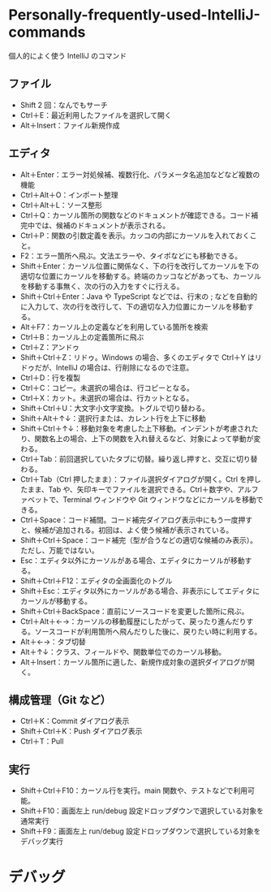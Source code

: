 # Personally-frequently-used-IntelliJ-commands
個人的によく使う IntelliJ のコマンド

## ファイル
- Shift 2 回：なんでもサーチ
- Ctrl＋E：最近利用したファイルを選択して開く
- Alt＋Insert：ファイル新規作成


## エディタ
- Alt＋Enter：エラー対処候補、複数行化、パラメータ名追加などなど複数の機能
- Ctrl＋Alt＋O：インポート整理
- Ctrl＋Alt＋L：ソース整形
- Ctrl＋Q：カーソル箇所の関数などのドキュメントが確認できる。コード補完中では、候補のドキュメントが表示される。
- Ctrl＋P：関数の引数定義を表示。カッコの内部にカーソルを入れておくこと。
- F2：エラー箇所へ飛ぶ。文法エラーや、タイポなどにも移動できる。
- Shift＋Enter：カーソル位置に関係なく、下の行を改行してカーソルを下の適切な位置にカーソルを移動する。終端のカッコなどがあっても、カーソルを移動する事無く、次の行の入力をすぐに行える。
- Shift＋Ctrl＋Enter：Java や TypeScript などでは、行末の ; などを自動的に入力して、次の行を改行して、下の適切な入力位置にカーソルを移動する。
- Alt＋F7：カーソル上の定義などを利用している箇所を検索
- Ctrl＋B：カーソル上の定義箇所に飛ぶ
- Ctrl＋Z：アンドゥ
- Shift＋Ctrl＋Z：リドゥ。Windows の場合、多くのエディタで Ctrl＋Y はリドゥだが、IntelliJ の場合は、行削除になるので注意。
- Ctrl＋D：行を複製
- Ctrl＋C：コピー。未選択の場合は、行コピーとなる。
- Ctrl＋X：カット。未選択の場合は、行カットとなる。
- Shift＋Ctrl＋U：大文字小文字変換。トグルで切り替わる。
- Shift＋Alt＋↑↓：選択行または、カレント行を上下に移動
- Shift＋Ctrl＋↑↓：移動対象を考慮した上下移動。インデントが考慮されたり、関数名上の場合、上下の関数を入れ替えるなど、対象によって挙動が変わる。
- Ctrl＋Tab：前回選択していたタブに切替。繰り返し押すと、交互に切り替わる。
- Ctrl＋Tab（Ctrl 押したまま）：ファイル選択ダイアログが開く。Ctrl を押したまま、Tab や、矢印キーでファイルを選択できる。Ctrl＋数字や、アルファベットで、Terminal ウィンドウや Git ウィンドウなどにカーソルを移動できる。
- Ctrl＋Space：コード補間。コード補完ダイアログ表示中にもう一度押すと、候補が追加される。初回は、よく使う候補が表示されている。
- Shift＋Ctrl＋Space：コード補完（型が合うなどの適切な候補のみ表示）。ただし、万能ではない。
- Esc：エディタ以外にカーソルがある場合、エディタにカーソルが移動する。
- Shift＋Ctrl＋F12：エディタの全画面化のトグル
- Shift＋Esc：エディタ以外にカーソルがある場合、非表示にしてエディタにカーソルが移動する。
- Shift＋Ctrl＋BackSpace：直前にソースコードを変更した箇所に飛ぶ。
- Ctrl＋Alt＋←→：カーソルの移動履歴にしたがって、戻ったり進んだりする。ソースコードが利用箇所へ飛んだりした後に、戻りたい時に利用する。
- Alt＋←→：タブ切替
- Alt＋↑↓：クラス、フィールドや、関数単位でのカーソル移動。
- Alt＋Insert：カーソル箇所に適した、新規作成対象の選択ダイアログが開く。

## 構成管理（Git など）
- Ctrl＋K：Commit ダイアログ表示
- Shift＋Ctrl＋K：Push ダイアログ表示
- Ctrl＋T：Pull


## 実行
- Shift＋Ctrl＋F10：カーソル行を実行。main 関数や、テストなどで利用可能。
- Shift＋F10：画面左上 run/debug 設定ドロップダウンで選択している対象を通常実行
- Shift＋F9：画面左上 run/debug 設定ドロップダウンで選択している対象をデバッグ実行

# デバッグ
